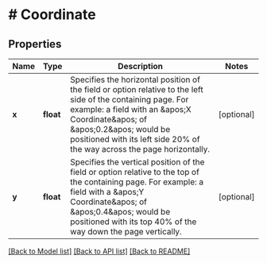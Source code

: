 # # Coordinate

## Properties

Name | Type | Description | Notes
------------ | ------------- | ------------- | -------------
**x** | **float** | Specifies the horizontal position of the field or option relative to the left side of the containing page.  For example: a field with an &amp;apos;X Coordinate&amp;apos; of &amp;apos;0.2&amp;apos; would be positioned with its left side 20% of the way across the page horizontally. | [optional] 
**y** | **float** | Specifies the vertical position of the field or option relative to the top of the containing page.  For example: a field with a &amp;apos;Y Coordinate&amp;apos; of &amp;apos;0.4&amp;apos; would be positioned with its top 40% of the way down the page vertically. | [optional] 

[[Back to Model list]](../../README.md#documentation-for-models) [[Back to API list]](../../README.md#documentation-for-api-endpoints) [[Back to README]](../../README.md)


